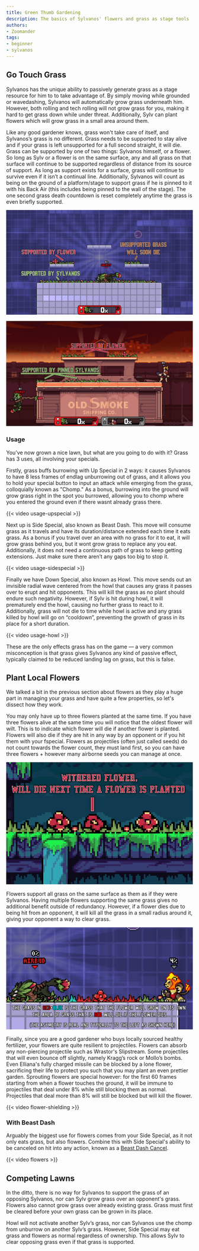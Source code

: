```yaml
---
title: Green Thumb Gardening
description: The basics of Sylvanos' flowers and grass as stage tools
authors:
- Zoomander
tags:
- beginner
- sylvanos
---
```


## Go Touch Grass

Sylvanos has the unique ability to passively generate grass as a stage resource for him to to take advantage of. By simply moving while grounded or wavedashing, Sylvanos will automatically grow grass underneath him. However, both rolling and tech rolling will not grow grass for you, making it hard to get grass down while under threat. Additionally, Sylv can plant flowers which will grow grass in a small area around them.

Like any good gardener knows, grass won't take care of itself, and Sylvanos’s grass is no different. Grass needs to be supported to stay alive and if your grass is left unsupported for a full second straight, it will die. Grass can be supported by one of two things: Sylvanos himself, or a flower. So long as Sylv or a flower is on the same surface, any and all grass on that surface will continue to be supported regardless of distance from its source of support. As long as support exists for a surface, grass will continue to survive even if it isn’t a continual line. Additionally, Sylvanos will count as being on the ground of a platform/stage to support grass if he is pinned to it with his Back Air (this includes being pinned to the wall of the stage). The one second grass death countdown is reset completely anytime the grass is even briefly supported.

![Graphic showing various supported and unsupported grass](img/grass1.png)

![Graphic showing off that distance is not a factor in grass being supported, and Sylv can pin the wall to support the stage](img/grass2.png)

### Usage

You’ve now grown a nice lawn, but what are you going to do with it? Grass has 3 uses, all involving your specials.

Firstly, grass buffs burrowing with Up Special in 2 ways: it causes Sylvanos to have 8  less frames of endlag unburrowing out of grass, and it allows you to hold your special button to input an attack while emerging from the grass, colloquially known as "Chomp." As a bonus, burrowing into the ground will grow grass right in the spot you burrowed, allowing you to chomp where you entered the ground even if there wasnt already grass there.

{{< video usage-upspecial >}}

Next up is Side Special, also known as Beast Dash. This move will consume grass as it travels and have its duration/distance extended each time it eats grass. As a bonus if you travel over an area with no grass for it to eat, it will grow grass behind you, but it wont grow grass to replace any you eat. Additionally, it does not need a continuous path of grass to keep getting extensions. Just make sure there aren’t any gaps too big to stop it.

{{< video usage-sidespecial >}}

Finally we have Down Special, also known as Howl. This move sends out an invisible radial wave centered from the howl that causes any grass it passes over to erupt and hit opponents. This will kill the grass as no plant should endure such negativity. However, if Sylv is hit during howl, it will prematurely end the howl, causing no further grass to react to it. Additionally, grass will not die to time while howl is active and any grass killed by howl will go on “cooldown”, preventing the growth of grass in its place for a short duration.

{{< video usage-howl >}}

These are the only effects grass has on the game — a very common misconception is that grass gives Sylvanos any kind of passive effect, typically claimed to be reduced landing lag on grass, but this is false.

## Plant Local Flowers

We talked a bit in the previous section about flowers as they play a huge part in managing your grass and have quite a few properties, so let's dissect how they work. 

You may only have up to three flowers planted at the same time. If you have three flowers alive at the same time you will notice that the oldest flower will wilt. This is to indicate which flower will die if another flower is planted. Flowers will also die if they are hit in any way by an opponent or if you hit them with your fspecial. Flowers as projectiles (often just called seeds) do not count towards the flower count, they must land first, so you can have three flowers + however many airborne seeds you can manage at once.

![Three flowers, with the one in the center wilted as it was the first planted](img/3flowers.png)

Flowers support all grass on the same surface as them as if they were Sylvanos. Having multiple flowers supporting the same grass gives no additional benefit outside of redundancy. However, if a flower dies due to being hit from an opponent, it will kill all the grass in a small radius around it, giving your opponent a way to clear grass.

![Graphic showing a slight asymmetry in the stated mechanic](img/asymmetry.png)

Finally, since you are a good gardener who buys locally sourced healthy fertilizer, your flowers are quite resilient to projectiles. Flowers can absorb any non-piercing projectile such as Wrastor's Slipstream. Some projectiles that will even bounce off slightly, namely Kragg’s rock or Mollo’s bombs. Even Elliana's fully charged missile can be blocked by a lone flower, sacrificing their life to protect you such that you may plant an even prettier garden. Sprouting flowers are special however: for the first 60 frames starting from when a flower touches the ground, it will be immune to projectiles that deal under 8% while still blocking them as normal. Projectiles that deal more than 8% will still be blocked but will kill the flower.

{{< video flower-shielding >}}

### With Beast Dash

Arguably the biggest use for flowers comes from your Side Special, as it not only eats grass, but also flowers. Combine this with Side Special's ability to be canceled on hit into any action, known as a [Beast Dash Cancel](/lectures/beast-dash-cancelling-and-boosting).

{{< video flowers >}}

## Competing Lawns

In the ditto,  there is no way for Sylvanos to support the grass of an opposing Sylvanos, nor can Sylv grow grass over an opponent's grass. Flowers also cannot grow grass over already existing grass. Grass must first be cleared before your own grass can be grown in its place.

Howl will not activate another Sylv’s grass, nor can Sylvanos use the chomp from unburrow on another Sylv’s grass. However, Side Special may eat grass and flowers as normal regardless of ownership. This allows Sylv to clear opposing grass even if that grass is supported.
